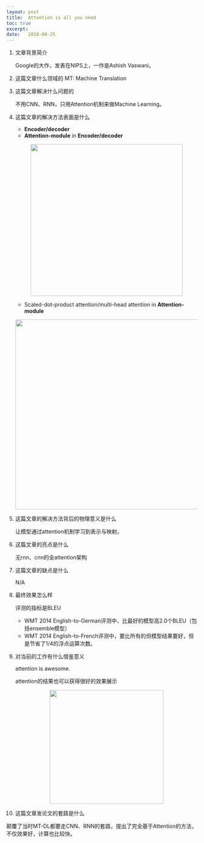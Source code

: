 ```yaml
---
layout: post
title:  Attention is all you need
toc: true 
excerpt: 
date:   2018-08-25
---
```


1. 文章背景简介

   Google的大作，发表在NIPS上，一作是Ashish Vaswani。

2. 这篇文章什么领域的
   MT: Machine Translation

3. 这篇文章解决什么问题的

   不用CNN、RNN，只用Attention机制来做Machine Learning。

4. 这篇文章的解决方法表面是什么

   - **Encoder/decoder**
   - **Attention-module** in **Encoder/decoder**

   <p class="fit" style="text-align: center;"><img style="height: 400px;" src="{{ "/images/2018-08-25-attention-is-all-you-need.png" | absolute_url }}" alt="" /></p>
   

   - Scaled-dot-product attention/multi-head attention in **Attention-module**

   <p class="fit" style="text-align: center;"><img style="height: 500px;" src="{{ "/images/2018-08-25-attention-is-all-you-need2.png" | absolute_url }}" alt="" /></p>


5. 这篇文章的解决方法背后的物理意义是什么

   让模型通过attention机制学习到表示与映射。

6. 这篇文章的亮点是什么

   无rnn、cnn的全attention架构

7. 这篇文章的缺点是什么

   N/A

8. 最终效果怎么样

    评测的指标是BLEU

   - WMT 2014 English-to-German评测中，比最好的模型高2.0个BLEU（包括ensemble模型）
   - WMT 2014 English-to-French评测中，要比所有的但模型结果要好，但是节省了1/4的浮点运算次数。

9. 对当前的工作有什么借鉴意义

   attention is awesome.

   attention的结果也可以获得很好的效果展示

   <p class="fit" style="text-align: center;"><img style="height: 300px;" src="{{ "/images/2018-08-25-attention-is-all-you-need3.png" | absolute_url }}" alt="" /></p>

10. 这篇文章发论文的套路是什么

  颠覆了当时MT-DL都要走CNN、RNN的套路，提出了完全基于Attention的方法，不仅效果好，计算也比较快。

  

